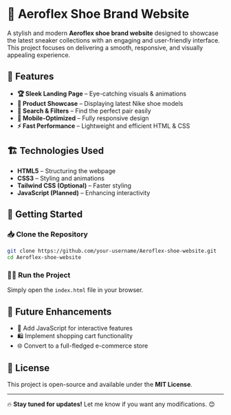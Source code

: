 # 🏀 Aeroflex Shoe Brand Website

A stylish and modern **Aeroflex shoe brand website** designed to showcase the latest sneaker collections with an engaging and user-friendly interface. This project focuses on delivering a smooth, responsive, and visually appealing experience.

## 📌 Features
- **🏆 Sleek Landing Page** – Eye-catching visuals & animations
- **🛒 Product Showcase** – Displaying latest Nike shoe models
- **🔎 Search & Filters** – Find the perfect pair easily
- **📱 Mobile-Optimized** – Fully responsive design
- **⚡ Fast Performance** – Lightweight and efficient HTML & CSS

## 🏗️ Technologies Used
- **HTML5** – Structuring the webpage
- **CSS3** – Styling and animations
- **Tailwind CSS (Optional)** – Faster styling
- **JavaScript (Planned)** – Enhancing interactivity

## 🚀 Getting Started

### 📥 Clone the Repository
```sh
git clone https://github.com/your-username/Aeroflex-shoe-website.git
cd Aeroflex-shoe-website
```

### 🏃‍♂️ Run the Project
Simply open the `index.html` file in your browser.

## 🎯 Future Enhancements
- 🔄 Add JavaScript for interactive features
- 🛍️ Implement shopping cart functionality
- 🌐 Convert to a full-fledged e-commerce store

## 📜 License
This project is open-source and available under the **MIT License**.

---

🔥 **Stay tuned for updates!** Let me know if you want any modifications. 😊
